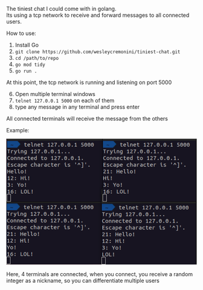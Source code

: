 The tiniest chat I could come with in golang.<br>
Its using a tcp network to receive and forward messages to all connected users.

How to use:

1. Install Go<br>
2. `git clone https://github.com/wesleycremonini/tiniest-chat.git`<br>
3. `cd /path/to/repo`<br>
4. `go mod tidy`<br>
5. `go run .`<br>

At this point, the tcp network is running and listening on port 5000

6. Open multiple terminal windows
7. `telnet 127.0.0.1 5000` on each of them
8. type any message in any terminal and press enter

All connected terminals will receive the message from the others

Example:

![Example Image](https://github.com/wesleycremonini/tiniest-chat/blob/main/example.jpeg)

Here, 4 terminals are connected, when you connect, you receive a random integer as a nickname, so you can differentiate multiple users